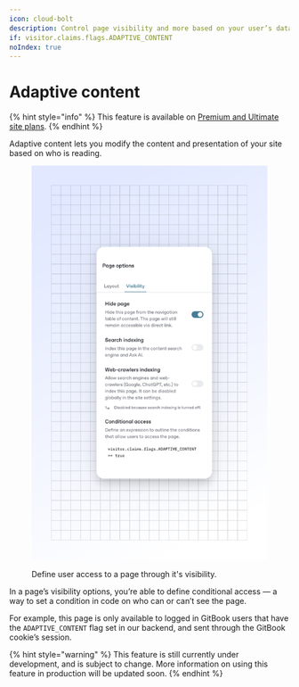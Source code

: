 ```yaml
---
icon: cloud-bolt
description: Control page visibility and more based on your user’s data.
if: visitor.claims.flags.ADAPTIVE_CONTENT
noIndex: true
---
```


# Adaptive content

{% hint style="info" %}
This feature is available on [Premium and Ultimate site plans](https://www.gitbook.com/pricing).
{% endhint %}

Adaptive content lets you modify the content and presentation of your site based on who is reading.

<figure><img src="../.gitbook/assets/publishing-documentation-adaptive-content.svg" alt=""><figcaption><p>Define user access to a page through it's visibility.</p></figcaption></figure>

In a page’s visibility options, you’re able to define conditional access — a way to set a condition in code on who can or can’t see the page.

For example, this page is only available to logged in GitBook users that have the `ADAPTIVE_CONTENT` flag set in our backend, and sent through the GitBook cookie’s session.

{% hint style="warning" %}
This feature is still currently under development, and is subject to change. More information on using this feature in production will be updated soon.
{% endhint %}
